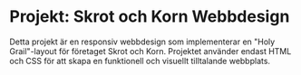 # Projekt: Skrot och Korn Webbdesign

Detta projekt är en responsiv webbdesign som implementerar en "Holy Grail"-layout för företaget Skrot och Korn. Projektet använder endast HTML och CSS för att skapa en funktionell och visuellt tilltalande webbplats.
